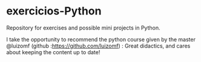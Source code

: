 # exercicios-Python
Repository for exercises and possible mini projects in Python.

I take the opportunity to recommend the python course given by the master @luizomf (github :https://github.com/luizomf) : 
Great didactics, and cares about keeping the content up to date!
